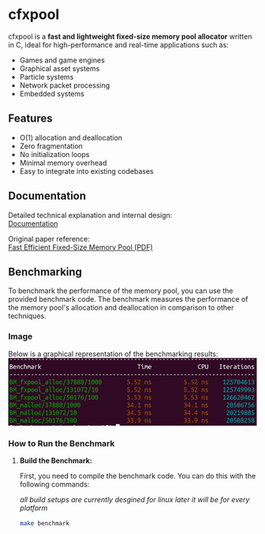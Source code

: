 # cfxpool
 
 cfxpool is a **fast and lightweight fixed-size memory pool allocator** written in C, ideal for high-performance and real-time applications such as:
 
 - Games and game engines
 - Graphical asset systems
 - Particle systems
 - Network packet processing
 - Embedded systems
 
 ## Features
 
 - O(1) allocation and deallocation
 - Zero fragmentation
 - No initialization loops
 - Minimal memory overhead
 - Easy to integrate into existing codebases
 
 ## Documentation
 
 Detailed technical explanation and internal design:  
 [Documentation](./Docs/DOCUMENTATION.md)
 
 Original paper reference:  
 [Fast Efficient Fixed-Size Memory Pool (PDF)](https://github.com/ankushT369/FxPool/blob/main/Docs/fast_efficient_fixed-size_memory_pool.pdf)
 
 ## Benchmarking
 
 To benchmark the performance of the memory pool, you can use the provided benchmark code. The benchmark measures the performance of the memory pool's allocation and deallocation in comparison to other techniques.
 
 ### Image
 Below is a graphical representation of the benchmarking results:
 ![Benchmark Results](https://github.com/ankushT369/cfxpool/blob/main/Docs/benchmark.png)
 
 ### How to Run the Benchmark 
 
 1. **Build the Benchmark:**
 
    First, you need to compile the benchmark code. You can do this with the following commands:
    
    *all build setups are currently desgined for linux later it will be for every platform*
 
    ```bash
    make benchmark

